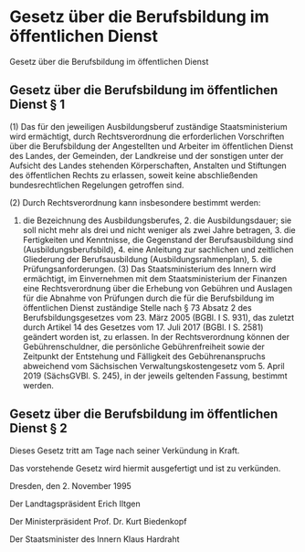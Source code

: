 # Gesetz über die Berufsbildung im öffentlichen Dienst

Gesetz über die Berufsbildung im öffentlichen Dienst

## Gesetz über die Berufsbildung im öffentlichen Dienst § 1 

(1) Das für den jeweiligen Ausbildungsberuf zuständige Staatsministerium wird ermächtigt, durch Rechtsverordnung die erforderlichen Vorschriften über die Berufsbildung der Angestellten und Arbeiter im öffentlichen Dienst des Landes, der Gemeinden, der Landkreise und der sonstigen unter der Aufsicht des Landes stehenden Körperschaften, Anstalten und Stiftungen des öffentlichen Rechts zu erlassen, soweit keine abschließenden bundesrechtlichen Regelungen getroffen sind.

(2) Durch Rechtsverordnung kann insbesondere bestimmt werden:

1. die Bezeichnung des Ausbildungsberufes, 2. die Ausbildungsdauer; sie soll nicht mehr als drei und nicht weniger als zwei Jahre betragen, 3. die Fertigkeiten und Kenntnisse, die Gegenstand der Berufsausbildung sind (Ausbildungsberufsbild), 4. eine Anleitung zur sachlichen und zeitlichen Gliederung der Berufsausbildung (Ausbildungsrahmenplan), 5. die Prüfungsanforderungen. (3) Das Staatsministerium des Innern wird ermächtigt, im Einvernehmen mit dem Staatsministerium der Finanzen eine Rechtsverordnung über die Erhebung von Gebühren und Auslagen für die Abnahme von Prüfungen durch die für die Berufsbildung im öffentlichen Dienst zuständige Stelle nach § 73 Absatz 2 des Berufsbildungsgesetzes vom 23. März 2005 (BGBl. I S. 931), das zuletzt durch Artikel 14 des Gesetzes vom 17. Juli 2017 (BGBl. I S. 2581) geändert worden ist, zu erlassen. In der Rechtsverordnung können der Gebührenschuldner, die persönliche Gebührenfreiheit sowie der Zeitpunkt der Entstehung und Fälligkeit des Gebührenanspruchs abweichend vom Sächsischen Verwaltungskostengesetz vom 5. April 2019 (SächsGVBl. S. 245), in der jeweils geltenden Fassung, bestimmt werden.


## Gesetz über die Berufsbildung im öffentlichen Dienst § 2 

Dieses Gesetz tritt am Tage nach seiner Verkündung in Kraft.

Das vorstehende Gesetz wird hiermit ausgefertigt und ist zu verkünden.

Dresden, den 2. November 1995

Der Landtagspräsident 
         Erich Iltgen

Der Ministerpräsident
         Prof. Dr. Kurt Biedenkopf

Der Staatsminister des Innern 
         Klaus Hardraht


